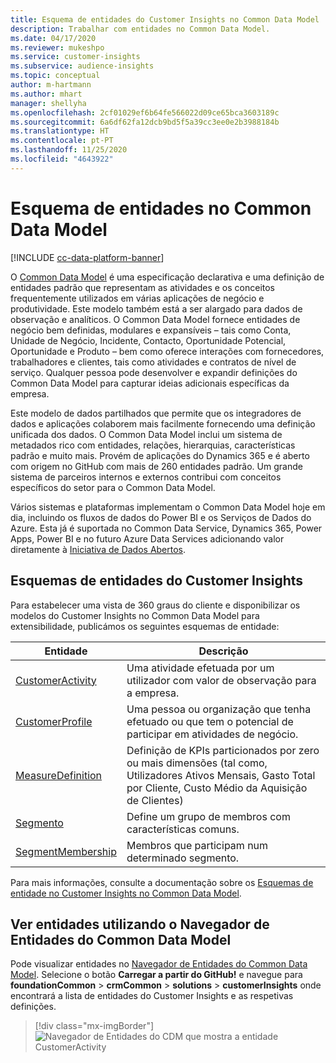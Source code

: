 ```yaml
---
title: Esquema de entidades do Customer Insights no Common Data Model
description: Trabalhar com entidades no Common Data Model.
ms.date: 04/17/2020
ms.reviewer: mukeshpo
ms.service: customer-insights
ms.subservice: audience-insights
ms.topic: conceptual
author: m-hartmann
ms.author: mhart
manager: shellyha
ms.openlocfilehash: 2cf01029ef6b64fe566022d09ce65bca3603189c
ms.sourcegitcommit: 6a6df62fa12dcb9bd5f5a39cc3ee0e2b3988184b
ms.translationtype: HT
ms.contentlocale: pt-PT
ms.lasthandoff: 11/25/2020
ms.locfileid: "4643922"
---
```

# <a name="entity-schemas-in-common-data-model"></a>Esquema de entidades no Common Data Model

[!INCLUDE [cc-data-platform-banner](../includes/cc-data-platform-banner.md)]

O [Common Data Model](https://docs.microsoft.com/common-data-model/) é uma especificação declarativa e uma definição de entidades padrão que representam as atividades e os conceitos frequentemente utilizados em várias aplicações de negócio e produtividade. Este modelo também está a ser alargado para dados de observação e analíticos. O Common Data Model fornece entidades de negócio bem definidas, modulares e expansíveis – tais como Conta, Unidade de Negócio, Incidente, Contacto, Oportunidade Potencial, Oportunidade e Produto – bem como oferece interações com fornecedores, trabalhadores e clientes, tais como atividades e contratos de nível de serviço. Qualquer pessoa pode desenvolver e expandir definições do Common Data Model para capturar ideias adicionais específicas da empresa.

Este modelo de dados partilhados que permite que os integradores de dados e aplicações colaborem mais facilmente fornecendo uma definição unificada dos dados. O Common Data Model inclui um sistema de metadados rico com entidades, relações, hierarquias, características padrão e muito mais. Provém de aplicações do Dynamics 365 e é aberto com origem no GitHub com mais de 260 entidades padrão. Um grande sistema de parceiros internos e externos contribui com conceitos específicos do setor para o Common Data Model.

Vários sistemas e plataformas implementam o Common Data Model hoje em dia, incluindo os fluxos de dados do Power BI e os Serviços de Dados do Azure. Esta já é suportada no Common Data Service, Dynamics 365, Power Apps, Power BI e no futuro Azure Data Services adicionando valor diretamente à [Iniciativa de Dados Abertos](https://www.microsoft.com/open-data-initiative).

## <a name="customer-insights-entity-schemas"></a>Esquemas de entidades do Customer Insights

Para estabelecer uma vista de 360 graus do cliente e disponibilizar os modelos do Customer Insights no Common Data Model para extensibilidade, publicámos os seguintes esquemas de entidade:

| Entidade | Descrição |
|---------|---------|
|[CustomerActivity](https://docs.microsoft.com/common-data-model/schema/core/applicationcommon/foundationcommon/crmcommon/solutions/customerinsights/customeractivity) | Uma atividade efetuada por um utilizador com valor de observação para a empresa. |
|[CustomerProfile](https://docs.microsoft.com/common-data-model/schema/core/applicationcommon/foundationcommon/crmcommon/solutions/customerinsights/customerprofile) | Uma pessoa ou organização que tenha efetuado ou que tem o potencial de participar em atividades de negócio. |
|[MeasureDefinition](https://docs.microsoft.com/common-data-model/schema/core/applicationcommon/foundationcommon/crmcommon/solutions/customerinsights/measuredefinition) | Definição de KPIs particionados por zero ou mais dimensões (tal como, Utilizadores Ativos Mensais, Gasto Total por Cliente, Custo Médio da Aquisição de Clientes) |
|[Segmento](https://docs.microsoft.com/common-data-model/schema/core/applicationcommon/foundationcommon/crmcommon/solutions/customerinsights/segment) | Define um grupo de membros com características comuns. |
|[SegmentMembership](https://docs.microsoft.com/common-data-model/schema/core/applicationcommon/foundationcommon/crmcommon/solutions/customerinsights/segmentmembership) | Membros que participam num determinado segmento. |

Para mais informações, consulte a documentação sobre os [Esquemas de entidade no Customer Insights no Common Data Model](https://docs.microsoft.com/common-data-model/schema/core/applicationcommon/foundationcommon/crmcommon/solutions/customerinsights/overview).

## <a name="view-entities-using-the-common-data-model-entity-navigator"></a>Ver entidades utilizando o Navegador de Entidades do Common Data Model

Pode visualizar entidades no [Navegador de Entidades do Common Data Model](https://microsoft.github.io/CDM/). Selecione o botão **Carregar a partir do GitHub!** e navegue para **foundationCommon** > **crmCommon** > **solutions** > **customerInsights** onde encontrará a lista de entidades do Customer Insights e as respetivas definições.
> [!div class="mx-imgBorder"]
> ![Navegador de Entidades do CDM que mostra a entidade CustomerActivity](media/CDM-entity-navigator.png "Navegador de Entidades do CDM que mostra a entidade CustomerActivity")
